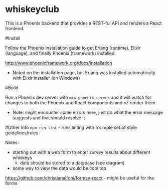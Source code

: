 # whiskeyclub

This is a Phoenix backend that provides a REST-ful API and renders a React frontend.

#Install

Follow the Phoenix installation guide to get Erlang (runtime), Elixir
(language), and finally Phoenix (framework) installed.

http://www.phoenixframework.org/docs/installation
- Noted on the installation page, but Erlang was installed automatically with Elixir installer (on Windows)

#Build

Run a Phoenix dev server with `mix phoenix.server` and it will watch for
changes to both the Phoenix and React components and re-render them.
- Note: might encounter some errors here, just do what the error message suggests and that should resolve it

#Other Info
`npm run lint` - runs linting with a simple set of style guidelines/rules

Notes:
- starting out with a web form to enter survey results about different whiskeys
    - data should be stored to a database (see diagram)
- some way to view the data would be cool too

https://github.com/christianalfoni/formsy-react
    - might be useful for the forms
